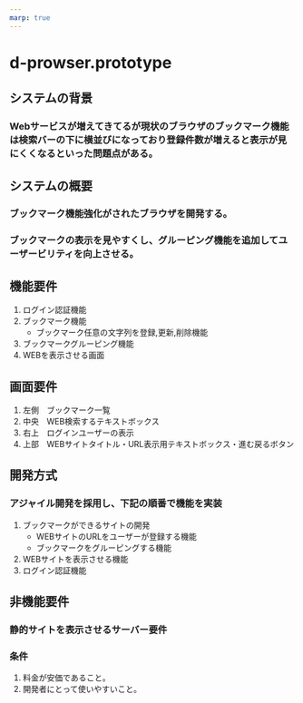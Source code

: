 ```yaml
---
marp: true
---
```

# d-prowser.prototype

## システムの背景
### Webサービスが増えてきてるが現状のブラウザのブックマーク機能は検索バーの下に横並びになっており登録件数が増えると表示が見にくくなるといった問題点がある。

## システムの概要
### ブックマーク機能強化がされたブラウザを開発する。
### ブックマークの表示を見やすくし、グルーピング機能を追加してユーザービリティを向上させる。

## 機能要件
1. ログイン認証機能
2. ブックマーク機能
   * ブックマーク任意の文字列を登録,更新,削除機能
3. ブックマークグルーピング機能
4. WEBを表示させる画面

## 画面要件
1. 左側　ブックマーク一覧
2. 中央　WEB検索するテキストボックス
3. 右上　ログインユーザーの表示
4. 上部　WEBサイトタイトル・URL表示用テキストボックス・進む戻るボタン

## 開発方式
### アジャイル開発を採用し、下記の順番で機能を実装
1. ブックマークができるサイトの開発
   * WEBサイトのURLをユーザーが登録する機能
   * ブックマークをグルーピングする機能
1. WEBサイトを表示させる機能
2. ログイン認証機能

## 非機能要件
### 静的サイトを表示させるサーバー要件
### 条件
1. 料金が安価であること。
2. 開発者にとって使いやすいこと。
